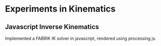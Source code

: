 # Experiments in Kinematics

## Javascript Inverse Kinematics
Implemented a FABRIK IK solver in javascript, rendered using processing js.
